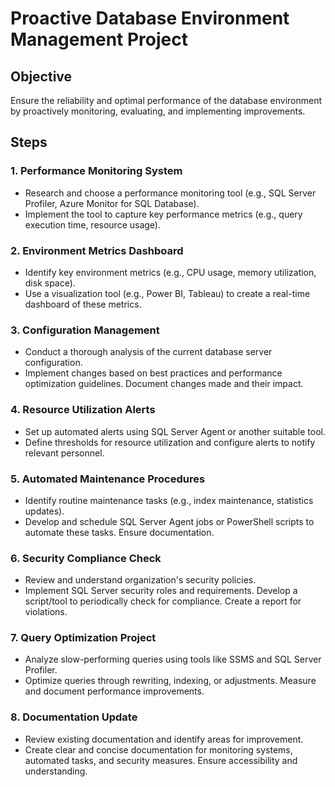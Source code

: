 # Proactive Database Environment Management Project

## Objective
Ensure the reliability and optimal performance of the database environment by proactively monitoring, evaluating, and implementing improvements.

## Steps

### 1. Performance Monitoring System
-  Research and choose a performance monitoring tool (e.g., SQL Server Profiler, Azure Monitor for SQL Database).
-  Implement the tool to capture key performance metrics (e.g., query execution time, resource usage).

### 2. Environment Metrics Dashboard
-  Identify key environment metrics (e.g., CPU usage, memory utilization, disk space).
-  Use a visualization tool (e.g., Power BI, Tableau) to create a real-time dashboard of these metrics.

### 3. Configuration Management
-  Conduct a thorough analysis of the current database server configuration.
-  Implement changes based on best practices and performance optimization guidelines. Document changes made and their impact.

### 4. Resource Utilization Alerts
-  Set up automated alerts using SQL Server Agent or another suitable tool.
-  Define thresholds for resource utilization and configure alerts to notify relevant personnel.

### 5. Automated Maintenance Procedures
-  Identify routine maintenance tasks (e.g., index maintenance, statistics updates).
-  Develop and schedule SQL Server Agent jobs or PowerShell scripts to automate these tasks. Ensure documentation.

### 6. Security Compliance Check
-  Review and understand organization's security policies.
-  Implement SQL Server security roles and requirements. Develop a script/tool to periodically check for compliance. Create a report for violations.

### 7. Query Optimization Project
-  Analyze slow-performing queries using tools like SSMS and SQL Server Profiler.
-  Optimize queries through rewriting, indexing, or adjustments. Measure and document performance improvements.

### 8. Documentation Update
-  Review existing documentation and identify areas for improvement.
-  Create clear and concise documentation for monitoring systems, automated tasks, and security measures. Ensure accessibility and understanding.
